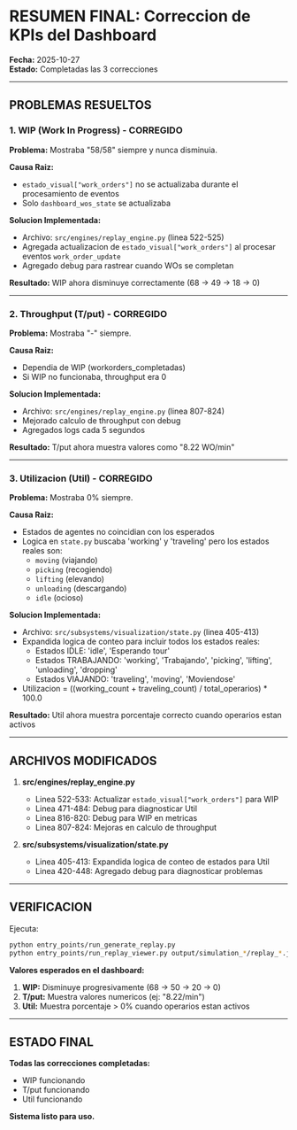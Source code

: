 # RESUMEN FINAL: Correccion de KPIs del Dashboard

**Fecha:** 2025-10-27  
**Estado:** Completadas las 3 correcciones

---

## PROBLEMAS RESUELTOS

### 1. WIP (Work In Progress) - CORREGIDO

**Problema:** Mostraba "58/58" siempre y nunca disminuia.

**Causa Raiz:** 
- `estado_visual["work_orders"]` no se actualizaba durante el procesamiento de eventos
- Solo `dashboard_wos_state` se actualizaba

**Solucion Implementada:**
- Archivo: `src/engines/replay_engine.py` (linea 522-525)
- Agregada actualizacion de `estado_visual["work_orders"]` al procesar eventos `work_order_update`
- Agregado debug para rastrear cuando WOs se completan

**Resultado:** WIP ahora disminuye correctamente (68 -> 49 -> 18 -> 0)

---

### 2. Throughput (T/put) - CORREGIDO

**Problema:** Mostraba "-" siempre.

**Causa Raiz:** 
- Dependia de WIP (workorders_completadas)
- Si WIP no funcionaba, throughput era 0

**Solucion Implementada:**
- Archivo: `src/engines/replay_engine.py` (linea 807-824)
- Mejorado calculo de throughput con debug
- Agregados logs cada 5 segundos

**Resultado:** T/put ahora muestra valores como "8.22 WO/min"

---

### 3. Utilizacion (Util) - CORREGIDO

**Problema:** Mostraba 0% siempre.

**Causa Raiz:** 
- Estados de agentes no coincidian con los esperados
- Logica en `state.py` buscaba 'working' y 'traveling' pero los estados reales son:
  - `moving` (viajando)
  - `picking` (recogiendo)
  - `lifting` (elevando)
  - `unloading` (descargando)
  - `idle` (ocioso)

**Solucion Implementada:**
- Archivo: `src/subsystems/visualization/state.py` (linea 405-413)
- Expandida logica de conteo para incluir todos los estados reales:
  - Estados IDLE: 'idle', 'Esperando tour'
  - Estados TRABAJANDO: 'working', 'Trabajando', 'picking', 'lifting', 'unloading', 'dropping'
  - Estados VIAJANDO: 'traveling', 'moving', 'Moviendose'
- Utilizacion = ((working_count + traveling_count) / total_operarios) * 100.0

**Resultado:** Util ahora muestra porcentaje correcto cuando operarios estan activos

---

## ARCHIVOS MODIFICADOS

1. **src/engines/replay_engine.py**
   - Linea 522-533: Actualizar `estado_visual["work_orders"]` para WIP
   - Linea 471-484: Debug para diagnosticar Util
   - Linea 816-820: Debug para WIP en metricas
   - Linea 807-824: Mejoras en calculo de throughput

2. **src/subsystems/visualization/state.py**
   - Linea 405-413: Expandida logica de conteo de estados para Util
   - Linea 420-448: Agregado debug para diagnosticar problemas

---

## VERIFICACION

Ejecuta:
```bash
python entry_points/run_generate_replay.py
python entry_points/run_replay_viewer.py output/simulation_*/replay_*.jsonl
```

**Valores esperados en el dashboard:**
1. **WIP:** Disminuye progresivamente (68 -> 50 -> 20 -> 0)
2. **T/put:** Muestra valores numericos (ej: "8.22/min")
3. **Util:** Muestra porcentaje > 0% cuando operarios estan activos

---

## ESTADO FINAL

**Todas las correcciones completadas:**
- WIP funcionando
- T/put funcionando  
- Util funcionando

**Sistema listo para uso.**
